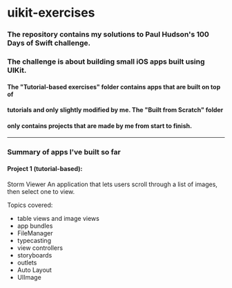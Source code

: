 # uikit-exercises
### The repository contains my solutions to Paul Hudson's 100 Days of Swift challenge.
### The challenge is about building small iOS apps built using UIKit. 

#### The "Tutorial-based exercises" folder contains apps that are built on top of 
#### tutorials and only slightly modified by me. The "Built from Scratch" folder 
#### only contains projects that are made by me from start to finish.
---

### Summary of apps I've built so far


#### Project 1 (tutorial-based):

Storm Viewer
An application that lets users scroll through a list of images, then select one to view.

Topics covered: 
- table views and image views
- app bundles
- FileManager
- typecasting
- view controllers
- storyboards
- outlets
- Auto Layout
- UIImage
